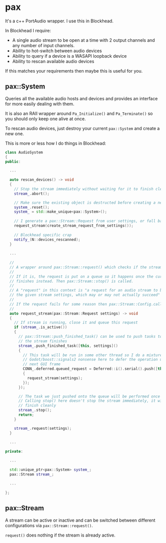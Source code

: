 # pax

It's a c++ PortAudio wrapper. I use this in Blockhead.

In Blockhead I require:
 - A single audio stream to be open at a time with 2 output channels and any number of input channels.
 - Ability to hot-switch between audio devices
 - Ability to query if a device is a WASAPI loopback device
 - Ability to rescan available audio devices

If this matches your requirements then maybe this is useful for you.

## pax::System

Queries all the available audio hosts and devices and provides an interface for more easily dealing with them.

It is also an RAII wrapper around `Pa_Initialize()` and `Pa_Terminate()` so you should only keep one alive at once.

To rescan audio devices, just destroy your current `pax::System` and create a new one.

This is more or less how I do things in Blockhead:

```c++
class AudioSystem
{
public:

  ...
  
  auto rescan_devices() -> void
  {
    // Stop the stream immediately without waiting for it to finish cleanly
    stream_.abort();

    // Make sure the existing object is destructed before creating a new one
    system_.reset();
    system_ = std::make_unique<pax::System>();
    
    // I generate a pax::Stream::Request from user settings, or fall back to defaults
    request_stream(create_stream_request_from_settings());
    
    // Blockhead specific crap
    notify_(N::devices_rescanned);
  }
  
  ...
  
  //
  // A wrapper around pax::Stream::request() which checks if the stream is already active.
  //
  // If it is, the request is put on a queue so it happens once the current stream
  // finishes instead. Then pax::Stream::stop() is called.
  //
  // A "request" in this context is "a request for an audio stream to be started with
  // the given stream settings, which may or may not actually succeed"
  //
  // If the request fails for some reason then pax::Stream::Config.callbacks.error is called
  //
  auto request_stream(pax::Stream::Request settings) -> void
  {
    // If stream is running, close it and queue this request
    if (stream_.is_active())
    {
      // pax::Stream::push_finished_task() can be used to push tasks to be run once
      // the stream finishes
      stream_.push_finished_task([this, settings]()
      {
        // This task will be run in some other thread so I do a mixture of
        // Godot/boost::signals2 nonsense here to defer the operation until the
        // next GUI frame
        CONN_.deferred.queued_request = Deferred::i().serial().push([this, settings]()
        {
          request_stream(settings);
        });
      });

      // The task we just pushed onto the queue will be performed once the stream stops.
      // Calling stop() here doesn't stop the stream immediately, it will try to
      // finish cleanly
      stream_.stop();
      return;
    }

    stream_.request(settings);
  }
  
  ...
  
private:

  ...
  
  std::unique_ptr<pax::System> system_;
  pax::Stream stream_;
  
  ...
  
};
```

## pax::Stream

A stream can be active or inactive and can be switched between different configurations via `pax::Stream::request()`.

`request()` does nothing if the stream is already active.
